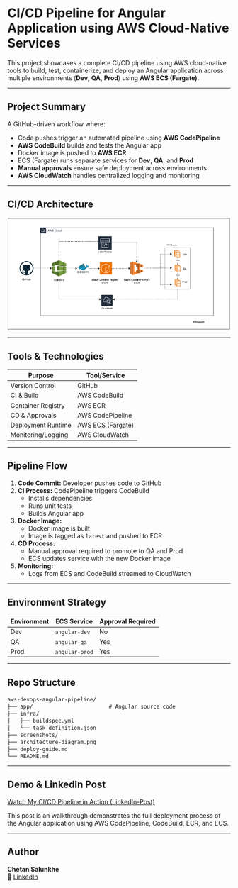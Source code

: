 # CI/CD Pipeline for Angular Application using AWS Cloud-Native Services

This project showcases a complete CI/CD pipeline using AWS cloud-native tools to build, test, containerize, and deploy an Angular application across multiple environments (**Dev**, **QA**, **Prod**) using **AWS ECS (Fargate)**.

---

## Project Summary

A GitHub-driven workflow where:
- Code pushes trigger an automated pipeline using **AWS CodePipeline**
- **AWS CodeBuild** builds and tests the Angular app
- Docker image is pushed to **AWS ECR**
- ECS (Fargate) runs separate services for **Dev**, **QA**, and **Prod**
- **Manual approvals** ensure safe deployment across environments
- **AWS CloudWatch** handles centralized logging and monitoring

---

## CI/CD Architecture

![Architecture Diagram](./architecture-diagram.png)

---

## Tools & Technologies

| Purpose             | Tool/Service               |
|---------------------|----------------------------|
| Version Control      | GitHub                     |
| CI & Build           | AWS CodeBuild              |
| Container Registry   | AWS ECR                    |
| CD & Approvals       | AWS CodePipeline           |
| Deployment Runtime   | AWS ECS (Fargate)          |
| Monitoring/Logging   | AWS CloudWatch             |

---

## Pipeline Flow

1. **Code Commit:** Developer pushes code to GitHub
2. **CI Process:** CodePipeline triggers CodeBuild
   - Installs dependencies
   - Runs unit tests
   - Builds Angular app
3. **Docker Image:**
   - Docker image is built
   - Image is tagged as `latest` and pushed to ECR
4. **CD Process:**
   - Manual approval required to promote to QA and Prod
   - ECS updates service with the new Docker image
5. **Monitoring:**
   - Logs from ECS and CodeBuild streamed to CloudWatch

---

## Environment Strategy

| Environment | ECS Service       | Approval Required |
|-------------|-------------------|-------------------|
| Dev         | `angular-dev`     |        No         |
| QA          | `angular-qa`      |        Yes        |
| Prod        | `angular-prod`    |        Yes        |

---

## Repo Structure

```
aws-devops-angular-pipeline/
├── app/                        # Angular source code
├── infra/
│   ├── buildspec.yml
│   └── task-definition.json
├── screenshots/
├── architecture-diagram.png
├── deploy-guide.md
└── README.md
```

---

## Demo & LinkedIn Post

[Watch My CI/CD Pipeline in Action (LinkedIn-Post)](https://www.linkedin.com/posts/chetan-salunkhe-a84a32196_im-excited-to-share-my-article-on-building-activity-7299814903219953665--Yrm?utm_source=social_share_send&utm_medium=member_desktop_web&rcm=ACoAAC4SHoQB00qaZ_Xt44nUb3Y5gkj6bvBSPIM)

This post is an walkthrough demonstrates the full deployment process of the Angular application using AWS CodePipeline, CodeBuild, ECR, and ECS.

---

## Author

**Chetan Salunkhe**   
🔗 [LinkedIn](www.linkedin.com/in/chetan-salunkhe-a84a32196)
